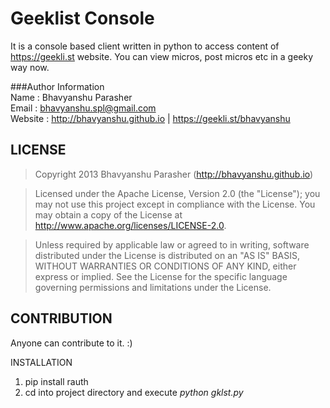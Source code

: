 Geeklist Console
================

It is a console based client written in python to access content of https://geekli.st website. You can view micros, post micros etc in a geeky way now.

###Author Information 		
Name : Bhavyanshu Parasher						
Email : bhavyanshu.spl@gmail.com								
Website : http://bhavyanshu.github.io |  https://geekli.st/bhavyanshu					


LICENSE
-------

> Copyright 2013 Bhavyanshu Parasher (http://bhavyanshu.github.io) 

> Licensed under the Apache License, Version 2.0 (the "License"); you
may not use this project except in compliance with the License. You 
may obtain a copy of the License at 
> http://www.apache.org/licenses/LICENSE-2.0.

>Unless required by applicable law or agreed to in writing, software 
distributed under the License is distributed on an "AS IS" BASIS, 
WITHOUT WARRANTIES OR CONDITIONS OF ANY KIND, either express or 
implied. See the License for the specific language governing 
permissions and limitations under the License.


CONTRIBUTION
------------

Anyone can contribute to it. :)


INSTALLATION

1) pip install rauth
2) cd into project directory and execute *python gklst.py*
